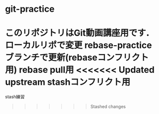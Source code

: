 # git-practice
このリポジトリはGit動画講座用です．
ローカルリポで変更
rebase-practiceブランチで更新(rebaseコンフリクト用)
rebase pull用
<<<<<<< Updated upstream
stashコンフリクト用
=======
stash練習
>>>>>>> Stashed changes
